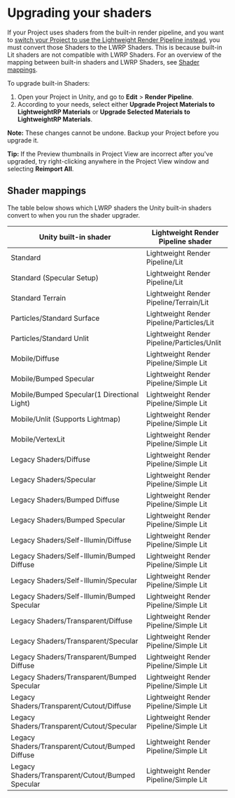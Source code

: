 # Upgrading your shaders

If your Project uses shaders from the built-in render pipeline, and you want to [switch your Project to use the Lightweight Render Pipeline instead](installing-lwrp-into-an-existing-project), you must convert those Shaders to the LWRP Shaders. This is because built-in Lit shaders are not compatible with LWRP Shaders. For an overview of the mapping between built-in shaders and LWRP Shaders, see [Shader mappings](#shader-mappings).

To upgrade built-in Shaders:

1. Open your Project in Unity, and go to __Edit__ > __Render Pipeline__. 
2. According to your needs, select either __Upgrade Project Materials to LightweightRP Materials__ or __Upgrade Selected Materials to LightweightRP Materials__.

**Note:** These changes cannot be undone. Backup your Project before you upgrade it.

**Tip:** If the Preview thumbnails in Project View are incorrect after you've upgraded, try right-clicking anywhere in the Project View window and selecting __Reimport All__.

## Shader mappings

The table below shows which LWRP shaders the Unity built-in shaders convert to when you run the shader upgrader.

| Unity built-in shader                             | Lightweight Render Pipeline shader          |
| ------------------------------------------------- | ------------------------------------------- |
| Standard                                          | Lightweight Render Pipeline/Lit             |
| Standard (Specular Setup)                         | Lightweight Render Pipeline/Lit             |
| Standard Terrain                                  | Lightweight Render Pipeline/Terrain/Lit     |
| Particles/Standard Surface                        | Lightweight Render Pipeline/Particles/Lit   |
| Particles/Standard Unlit                          | Lightweight Render Pipeline/Particles/Unlit |
| Mobile/Diffuse                                    | Lightweight Render Pipeline/Simple Lit      |
| Mobile/Bumped Specular                            | Lightweight Render Pipeline/Simple Lit      |
| Mobile/Bumped Specular(1 Directional Light)       | Lightweight Render Pipeline/Simple Lit      |
| Mobile/Unlit (Supports Lightmap)                  | Lightweight Render Pipeline/Simple Lit      |
| Mobile/VertexLit                                  | Lightweight Render Pipeline/Simple Lit      |
| Legacy Shaders/Diffuse                            | Lightweight Render Pipeline/Simple Lit      |
| Legacy Shaders/Specular                           | Lightweight Render Pipeline/Simple Lit      |
| Legacy Shaders/Bumped Diffuse                     | Lightweight Render Pipeline/Simple Lit      |
| Legacy Shaders/Bumped Specular                    | Lightweight Render Pipeline/Simple Lit      |
| Legacy Shaders/Self-Illumin/Diffuse               | Lightweight Render Pipeline/Simple Lit      |
| Legacy Shaders/Self-Illumin/Bumped Diffuse        | Lightweight Render Pipeline/Simple Lit      |
| Legacy Shaders/Self-Illumin/Specular              | Lightweight Render Pipeline/Simple Lit      |
| Legacy Shaders/Self-Illumin/Bumped Specular       | Lightweight Render Pipeline/Simple Lit      |
| Legacy Shaders/Transparent/Diffuse                | Lightweight Render Pipeline/Simple Lit      |
| Legacy Shaders/Transparent/Specular               | Lightweight Render Pipeline/Simple Lit      |
| Legacy Shaders/Transparent/Bumped Diffuse         | Lightweight Render Pipeline/Simple Lit      |
| Legacy Shaders/Transparent/Bumped Specular        | Lightweight Render Pipeline/Simple Lit      |
| Legacy Shaders/Transparent/Cutout/Diffuse         | Lightweight Render Pipeline/Simple Lit      |
| Legacy Shaders/Transparent/Cutout/Specular        | Lightweight Render Pipeline/Simple Lit      |
| Legacy Shaders/Transparent/Cutout/Bumped Diffuse  | Lightweight Render Pipeline/Simple Lit      |
| Legacy Shaders/Transparent/Cutout/Bumped Specular | Lightweight Render Pipeline/Simple Lit      |
